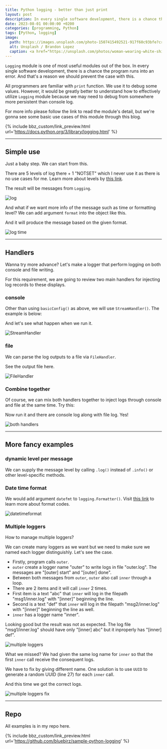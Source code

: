 ```yaml
---
title: Python logging - better than just print
layout: post
description: In every single software development, there is a chance the program runs into an error.
date: 2023-08-01 00:00:00 +0200
categories: [programming, Python]
tags: [Python, logging]
image:
  path: https://images.unsplash.com/photo-1507415492521-917f60c93bfe?crop=entropy&cs=tinysrgb&fit=max&fm=jpg&ixid=M3wxMTc3M3wwfDF8c2VhcmNofDF8fG5vdGUlMjBmdXJuaXR1cmUlMjBmcmFuY2V8ZW58MHx8fHwxNjkwNDA0MDkxfDA&ixlib=rb-4.0.3&q=80&w=2000
  alt: Unsplash / Brandon Lopez
  caption: <a href="https://unsplash.com/photos/woman-wearing-white-shirt-standing-inside-library-3E_8XgqRSps">Unsplash / Brandon Lopez</a>
---
```


`Logging` module is one of most useful modules out of the box. In every single software development, there is a chance the program runs into an error. And that's a reason we should prevent the case with this.

All programmers are familiar with `print` function. We use it to debug some values. However, it would be greatly better to understand how to effectively utilize `Logging` module because we may need to debug from somewhere more persistent than console log.

For more info please follow the link to read the module's detail, but we're gonna see some basic use cases of this module through this blog.

{% include bbz_custom/link_preview.html url='<https://docs.python.org/3/library/logging.html>' %}

---

## Simple use

Just a baby step. We can start from this.

<script src="https://gist.github.com/bluebirz/a64a349117f89ffec487bc537812a698.js?file=01_sample.py"></script>

There are 5 levels of log there + 1 "NOTSET" which I never use it as there is no use cases for me. Learn more about levels by [this link](https://docs.python.org/3/library/logging.html#logging-levels).

The result will be messages from `Logging`.

![log](https://bluebirzdotnet.s3.ap-southeast-1.amazonaws.com/python-logging/01-sample.png)

And what if we want more info of the message such as time or formatting level? We can add argument `format` into the object like this.

<script src="https://gist.github.com/bluebirz/a64a349117f89ffec487bc537812a698.js?file=02_sample_with_format.py"></script>

And it will produce the message based on the given format.

![log time](https://bluebirzdotnet.s3.ap-southeast-1.amazonaws.com/python-logging/02-sample-with-format.png)

---

## Handlers

Wanna try more advance? Let's make a logger that perform logging on both console and file writing.

For this requirement, we are going to review two main handlers for injecting log records to these displays.

### console

Other than using `basicConfig()` as above, we will use `StreamHandler()`. The example is below:

<script src="https://gist.github.com/bluebirz/a64a349117f89ffec487bc537812a698.js?file=03_sample_handler_console.py"></script>

And let's see what happen when we run it.

![StreamHandler](https://bluebirzdotnet.s3.ap-southeast-1.amazonaws.com/python-logging/03-sample-handler-console.png)

### file

We can parse the log outputs to a file via `FileHandler`.

<script src="https://gist.github.com/bluebirz/a64a349117f89ffec487bc537812a698.js?file=04_sample_handler_file.py"></script>

See the output file here.

![FileHandler](https://bluebirzdotnet.s3.ap-southeast-1.amazonaws.com/python-logging/04-sample-handler-file.png)

### Combine together

Of course, we can mix both handlers together to inject logs through console and file at the same time. Try this:

<script src="https://gist.github.com/bluebirz/a64a349117f89ffec487bc537812a698.js?file=05_sample_handler_mix.py"></script>

Now run it and there are console log along with file log. Yes!

![both handlers](https://bluebirzdotnet.s3.ap-southeast-1.amazonaws.com/python-logging/05-sample-handler-mix.png)

---

## More fancy examples

### dynamic level per message

We can supply the message level by calling `.log()` instead of `.info()` or other level-specific methods.

<script src="https://gist.github.com/bluebirz/a64a349117f89ffec487bc537812a698.js?file=06_logging_dynamic_level.py"></script>

### Date time format

We would add argument `datefmt` to `logging.Formatter()`. Visit [this link](https://docs.python.org/3/library/datetime.html#strftime-and-strptime-format-codes) to learn more about format codes.

<script src="https://gist.github.com/bluebirz/a64a349117f89ffec487bc537812a698.js?file=07_sample_with_datetimeformat.py"></script>

![datetimeformat](https://bluebirzdotnet.s3.ap-southeast-1.amazonaws.com/python-logging/07-sample-with-datetimeformat.png)

### Multiple loggers

How to manage multiple loggers?

We can create many loggers as we want but we need  to make sure we named each logger distinguishly. Let's see the case.

<script src="https://gist.github.com/bluebirz/a64a349117f89ffec487bc537812a698.js?file=08_logging_multiple_error.py"></script>

- Firstly, program calls `outer`.
- `outer` create a logger name "outer" to write logs in file "outer.log". The messages are "[outer] start" and "[outer] done".
- Between both messages from `outer`, `outer` also call `inner` through a loop.
- There are 2 items and it will call `inner` 2 times.
- First item is a text "abc" that `inner` will log in the filepath "msg1/inner.log" with "[inner]" beginning the line.
- Second is a text "def" that `inner` will log in the filepath "msg2/inner.log" with "[inner]" beginning the line as well.
- `inner` has a logger name "inner".

Looking good but the result was not as expected. The log file "msg1/inner.log" should have only "[inner] abc" but it inproperly has "[inner] def".

![multiple loggers](https://bluebirzdotnet.s3.ap-southeast-1.amazonaws.com/python-logging/08a-logging-multiple-error.png)

What we missed? We had given the same log name for `inner` so that the first `inner` call receive the consequent logs.

We have to fix by giving different name. One solution is to use `UUID` to generate a random UUID (line 27) for each `inner` call.

<script src="https://gist.github.com/bluebirz/a64a349117f89ffec487bc537812a698.js?file=08_logging_multiple_fixed.py"></script>

And this time we got the correct logs.

![multiple loggers fix](https://bluebirzdotnet.s3.ap-southeast-1.amazonaws.com/python-logging/08b-logging-multiple-fixed.png)

---

## Repo

All examples is in my repo here.

{% include bbz_custom/link_preview.html url='<https://github.com/bluebirz/sample-python-logging>' %}
